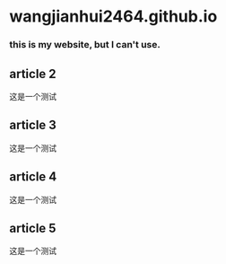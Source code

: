 # wangjianhui2464.github.io

### this is my website, but I can't use.

## article 2

这是一个测试

## article 3

这是一个测试

## article 4

这是一个测试

## article 5

这是一个测试
